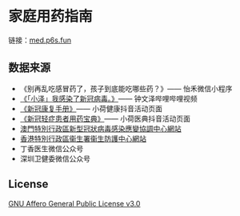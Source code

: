 # 家庭用药指南

链接：[med.p6s.fun](https://med.p6s.fun)

## 数据来源

* 《别再乱吃感冒药了，孩子到底能吃哪些药？》—— 怡禾微信小程序
* [《「小泽」我感染了新冠病毒。》](https://www.bilibili.com/video/BV1ZG4y1G7sF)—— 钟文泽哔哩哔哩视频
* [《新冠康复手册》](https://i.snssdk.com/magic/eco/runtime/release/6394a864e727bf046aec1898)—— 小荷健康抖音活动页面
* [《新冠轻症患者用药宝典》](https://aweme.snssdk.com/magic/eco/runtime/release/639024d732b555035043a274)—— 小荷医典抖音活动页面
* [澳門特別行政區新型冠狀病毒感染應變協調中心網站](https://www.ssm.gov.mo/apps1/PreventCOVID-19/ch.aspx#clg17049)
* [香港特別行政區衞生署衞生防護中心網站](https://www.chp.gov.hk/tc/features/102745.html)
* 丁香医生微信公众号
* 深圳卫健委微信公众号

## License

[GNU Affero General Public License v3.0](https://choosealicense.com/licenses/agpl-3.0)
